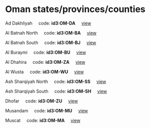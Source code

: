 # Oman states/provinces/counties
Ad Dakhliyah&nbsp;&nbsp;&nbsp;&nbsp;&nbsp;code: **id3:OM-DA**&nbsp;&nbsp;&nbsp;&nbsp;&nbsp;[view](../export/geojson/medium/id3/om/da.geojson)&nbsp;&nbsp;&nbsp;&nbsp;&nbsp;


Al Batnah North&nbsp;&nbsp;&nbsp;&nbsp;&nbsp;code: **id3:OM-BA**&nbsp;&nbsp;&nbsp;&nbsp;&nbsp;[view](../export/geojson/medium/id3/om/ba.geojson)&nbsp;&nbsp;&nbsp;&nbsp;&nbsp;


Al Batnah South&nbsp;&nbsp;&nbsp;&nbsp;&nbsp;code: **id3:OM-BJ**&nbsp;&nbsp;&nbsp;&nbsp;&nbsp;[view](../export/geojson/medium/id3/om/bj.geojson)&nbsp;&nbsp;&nbsp;&nbsp;&nbsp;


Al Buraymi&nbsp;&nbsp;&nbsp;&nbsp;&nbsp;code: **id3:OM-BU**&nbsp;&nbsp;&nbsp;&nbsp;&nbsp;[view](../export/geojson/medium/id3/om/bu.geojson)&nbsp;&nbsp;&nbsp;&nbsp;&nbsp;


Al Dhahira&nbsp;&nbsp;&nbsp;&nbsp;&nbsp;code: **id3:OM-ZA**&nbsp;&nbsp;&nbsp;&nbsp;&nbsp;[view](../export/geojson/medium/id3/om/za.geojson)&nbsp;&nbsp;&nbsp;&nbsp;&nbsp;


Al Wusta&nbsp;&nbsp;&nbsp;&nbsp;&nbsp;code: **id3:OM-WU**&nbsp;&nbsp;&nbsp;&nbsp;&nbsp;[view](../export/geojson/medium/id3/om/wu.geojson)&nbsp;&nbsp;&nbsp;&nbsp;&nbsp;


Ash Sharqiyah North&nbsp;&nbsp;&nbsp;&nbsp;&nbsp;code: **id3:OM-SS**&nbsp;&nbsp;&nbsp;&nbsp;&nbsp;[view](../export/geojson/medium/id3/om/ss.geojson)&nbsp;&nbsp;&nbsp;&nbsp;&nbsp;


Ash Sharqiyah South&nbsp;&nbsp;&nbsp;&nbsp;&nbsp;code: **id3:OM-SH**&nbsp;&nbsp;&nbsp;&nbsp;&nbsp;[view](../export/geojson/medium/id3/om/sh.geojson)&nbsp;&nbsp;&nbsp;&nbsp;&nbsp;


Dhofar&nbsp;&nbsp;&nbsp;&nbsp;&nbsp;code: **id3:OM-ZU**&nbsp;&nbsp;&nbsp;&nbsp;&nbsp;[view](../export/geojson/medium/id3/om/zu.geojson)&nbsp;&nbsp;&nbsp;&nbsp;&nbsp;


Musandam&nbsp;&nbsp;&nbsp;&nbsp;&nbsp;code: **id3:OM-MU**&nbsp;&nbsp;&nbsp;&nbsp;&nbsp;[view](../export/geojson/medium/id3/om/mu.geojson)&nbsp;&nbsp;&nbsp;&nbsp;&nbsp;


Muscat&nbsp;&nbsp;&nbsp;&nbsp;&nbsp;code: **id3:OM-MA**&nbsp;&nbsp;&nbsp;&nbsp;&nbsp;[view](../export/geojson/medium/id3/om/ma.geojson)&nbsp;&nbsp;&nbsp;&nbsp;&nbsp;

